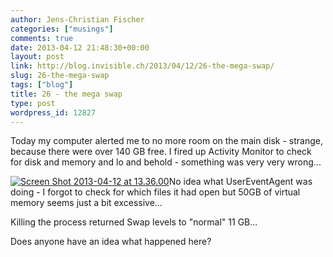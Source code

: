 ```yaml
---
author: Jens-Christian Fischer
categories: ["musings"]
comments: true
date: 2013-04-12 21:48:30+00:00
layout: post
link: http://blog.invisible.ch/2013/04/12/26-the-mega-swap/
slug: 26-the-mega-swap
tags: ["blog"]
title: 26 - the mega swap
type: post
wordpress_id: 12827
---
```


Today my computer alerted me to no more room on the main disk - strange, because there were over 140 GB free. I fired up Activity Monitor to check for disk and memory and lo and behold - something was very very wrong...

[![Screen Shot 2013-04-12 at 13.36.00](http://blog.invisible.ch/wp-content/uploads/2013/04/Screen-Shot-2013-04-12-at-13.36.00-300x244.png)](http://blog.invisible.ch/wp-content/uploads/2013/04/Screen-Shot-2013-04-12-at-13.36.00.png)No idea what UserEventAgent was doing - I forgot to check for which files it had open but 50GB of virtual memory seems just a bit excessive...

Killing the process returned Swap levels to "normal" 11 GB...

Does anyone have an idea what happened here?


